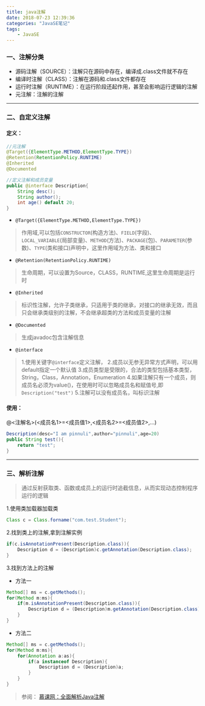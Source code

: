 ```yaml
---
title: java注解
date: 2018-07-23 12:39:36
categories: "JavaSE笔记" 
tags:
    - JavaSE
---
```

### 一、注解分类
- 源码注解（SOURCE）：注解只在源码中存在，编译成.class文件就不存在
- 编译时注解（CLASS）：注解在源码和.class文件都存在
- 运行时注解（RUNTIME）：在运行阶段还起作用，甚至会影响运行逻辑的注解
- 元注解：注解的注解

----
### 二、自定义注解
#### 定义：
```java
//元注解
@Target({ElementType.METHOD,ElementType.TYPE})
@Retention(RetentionPolicy.RUNTIME)
@Inherited
@Documented

//定义注解和成员变量
public @interface Description{
    String desc();
    String author();
    int age() default 20;
}
```
- `@Target({ElementType.METHOD,ElementType.TYPE})`

> 作用域,可以包括`CONSTRUCTOR`(构造方法)、`FIELD`(字段)、`LOCAL_VARIABLE`(局部变量)、`METHOD`(方法)、`PACKAGE`(包)、`PARAMETER`(参数)、`TYPE`(类和接口)声明中，这里作用域为方法、类和接口

- `@Retention(RetentionPolicy.RUNTIME)`

> 生命周期，可以设置为Source，CLASS，RUNTIME,这里生命周期是运行时

- `@Inherited`

> 标识性注解，允许子类继承，只适用于类的继承，对接口的继承无效，而且只会继承类级别的注解，不会继承超类的方法和成员变量的注解

- `@Documented`

> 生成javadoc包含注解信息

- `@interface`

>1.使用关键字`@interface`定义注解，
>2.成员以无参无异常方式声明，可以用default指定一个默认值
>3.成员类型是受限的，合法的类型包括基本类型，String，Class，Annotation，Enumeration
>4.如果注解只有一个成员，则成员名必须为value()，在使用时可以忽略成员名和赋值号,即`Description("test")`
>5.注解可以没有成员名，叫标识注解

#### 使用：
@<注解名>(<成员名1>=<成员值1>,<成员名2>=<成员值2>,...)
```java
Description(desc="I am pinnuli",author="pinnuli",age=20)
public String test(){
    return "test";
}
```
----
### 三、解析注解
> 通过反射获取类、函数或成员上的运行时追截信息，从而实现动态控制程序运行的逻辑

1.使用类加载器加载类
```java
Class c = Class.forname("com.test.Student");
```
2.找到类上的注解,拿到注解实例
```java
if(c.isAnnotationPresent(Description.class)){
    Description d = (Description)c.getAnnotation(Description.class);
}
```
3.找到方法上的注解
- 方法一

```java
Method[] ms = c.getMethods();
for(Method m:ms){
    if(m.isAnnotationPresent(Description.class)){
        Description d = (Description)m.getAnnotation(Description.class);
    }
}
```
- 方法二

```java
Method[] ms = c.getMethods();
for(Method m:ms){
    for(Annotation a:as){
        if(a instanceof Description){
            Description d = (Description)a;
        }
    }
}
```

> 参阅：
  [慕课网：全面解析Java注解](https://www.imooc.com/learn/456)